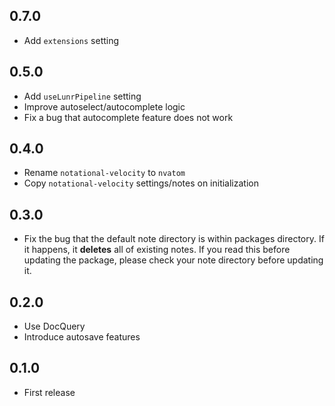 ## 0.7.0
- Add `extensions` setting

## 0.5.0
- Add `useLunrPipeline` setting
- Improve autoselect/autocomplete logic
- Fix a bug that autocomplete feature does not work

## 0.4.0
- Rename `notational-velocity` to `nvatom`
- Copy `notational-velocity` settings/notes on initialization

## 0.3.0
- Fix the bug that the default note directory is within packages directory. If it happens, it **deletes** all of existing notes. If you read this before updating the package, please check your note directory before updating it.

## 0.2.0
- Use DocQuery
- Introduce autosave features

## 0.1.0
- First release
